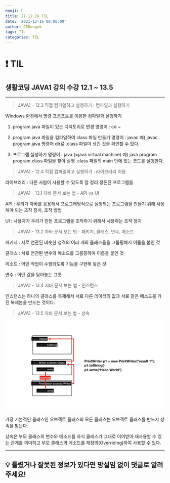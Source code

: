 ```yaml
---
emoji: ❗
title: 21.12.16 TIL
date: '2021-12-16 00:00:00'
author: 95Donguk
tags: TIL
categories: TIL
---
```


# ❗ TIL

## 생활코딩 JAVA1 강의 수강 12.1 ~ 13.5
***
>JAVA1 - 12.3 직접 컴파일하고 실행하기 : 컴파일과 실행하기

Windows 환경에서 명령 프롬프트를 이용한 컴파일과 실행하기

1. program.java 파일이 있는 디렉토리로 변경
명령어 : cd ~

2. program.java 파일을 컴파일하여 class 파일 만들기
명령어 : javac
예) javac program.java
명령어 dir로 .class 파일이 생긴 것을 확인할 수 있다.

3. 프로그램 실행하기
명령어 : java (=java virtual machine)
예) java program
program.class 파일을 찾아 실행 .class 파일의 main 안에 있는 코드를 실행한다.

>JAVA1 - 12.4 직접 컴파일하고 실행하기 : 라이브러리 이용

라이브러리 : 다른 사람이 사용할 수 있도록 잘 정리 정돈된 프로그램들

>JAVA1 - 13.1 자바 문서 보는 법 - API vs UI

API : 우리가 자바를 응용해서 프로그래밍적으로 실행되는 프로그램을 만들기 위해 사용해야 되는 조작 장치, 조작 방법

UI : 사용자가 우리가 만든 프로그램을 조작하기 위해서 사용하는 조작 장치

>JAVA1 - 13.2 자바 문서 보는 법 - 패키지, 클래스, 변수, 메소드

패키지 : 서로 연관된 비슷한 성격의 여러 개의 클래스들을 그룹핑해서 이름을 붙인 것

클래스 : 서로 연관된 변수와 메소드를 그룹핑하여 이름을 붙인 것

메소드 : 어떤 작업이 수행되도록 기능을 구현해 놓은 것

변수 : 어떤 값을 담아놓는 그릇

>JAVA1 - 13.4 자바 문서 보는 법 - 인스턴스

인스턴스는 하나의 클래스를 복제해서 서로 다른 데이터의 값과 서로 같은 메소드를 가진 복제본을 만드는 것이다.

>JAVA1 - 13.5 자바 문서 보는 법 - 상속

![JAVA1_13.5.PNG](JAVA1_13.5.PNG)

가장 기본적인 클래스인 오브젝트 클래스의 모든 클래스는 오브젝트 클래스를 반드시 상속을 받는다.

상속은 부모 클래스의 변수와 메소드를 자식 클래스가 그대로 이어받아 재사용할 수 있는 관계를 의미하고 부모 클래스의 메소드를 재정의(Overriding)하여 사용할 수 있다.

***
## 💡 틀렸거나 잘못된 정보가 있다면 망설임 없이 댓글로 알려주세요!

